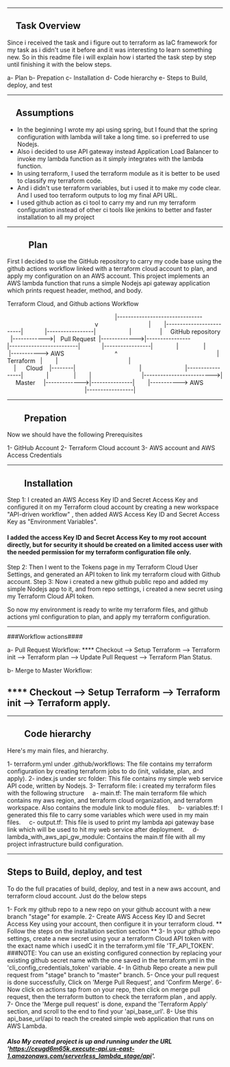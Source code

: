 -------------------------
    Task Overview
-------------------------

Since i received the task and i figure out to terraform as IaC framework for my task as i didn't use it before and it was interesting to learn something new. 
So in this readme file i will explain how i started the task step by step until finishing it with the below steps.

a- Plan
b- Prepation
c- Installation
d- Code hierarchy
e- Steps to Build, deploy, and test


-------------------------
      Assumptions
-------------------------

- In the beginning I wrote my api using spring, but I found that the spring configuration with lambda will take a long time. so i preferred to use Nodejs.
- Also i decided to use API gateway instead Application Load Balancer to invoke my lambda function as it simply integrates with the lambda function.
- In using terraform, I used the terraform module as it is better to be used to classify my terraform code.
- And i didn't use terraform variables, but i used it to make my code clear. And I used too terraform outputs to log my final API URL.
- I used github action as ci tool to carry my and run my terraform configuration instead of other ci tools like jenkins to better and faster installation to all my project

-------------------------
          Plan
-------------------------

First I decided to use the GitHub repository to carry my code base using the github actions workflow linked with a terraform cloud account to plan, and apply my configuration on an AWS account. 
This project implements an AWS lambda function that runs a simple Nodejs api gateway application which prints request header, method, and body.



Terraform Cloud, and Github actions Workflow


                                                                |------------------------------- 
                                                                v                              |
		        |-------------------------|             |-----------------|                    |
                |     GitHub repository   |------------>|   Pull Request  |------------->|----------------
                |-------------------------|             |-----------------|              |               |        |-----------> AWS 
                             ^                                                           |   Terraform   |        |            
                             |                                                           |      Cloud    |--------|        
                             |                          |-----------------|              |               |        |
                             |------------------------->|      Master     |------------->|---------------|        |-----------> AWS
                                                        |-----------------|              



-------------------------
        Prepation
-------------------------

Now we should have the following Prerequisites

1- GitHub Account
2- Terraform Cloud account
3- AWS account and AWS Access Credentials

-------------------------
        Installation
-------------------------

Step 1: I created an AWS Access Key ID and Secret Access Key and configured it on my Terraform cloud account by creating a new workspace "API-driven workflow" , then added AWS Access Key ID and Secret Access Key as "Environment Variables".
#### I added the access Key ID and Secret Access Key to my root account directly, but for security it should be created on a limited access user with the needed permission for my terraform configuration file only.

Step 2: Then I went to the Tokens page in my Terraform Cloud User Settings, and generated an API token to link my terraform cloud with Github account.
Step 3: Now i created a new github public repo and added my simple Nodejs app to it, and from repo settings, i created a new secret using my Terraform Cloud API token.

So now my environment is ready to write my terraform files, and github actions yml configuration to plan, and apply my terraform configuration.

------------------------------------------------------------------------------------------------------------------------------------------------------------------------------------------------------------
###Workflow actions#### 

a- Pull Request Workflow:
**** Checkout --> Setup Terraform --> Terraform init --> Terraform plan --> Update Pull Request --> Terraform Plan Status.

b- Merge to Master Workflow:

**** Checkout --> Setup Terraform --> Terraform init --> Terraform apply.
------------------------------------------------------------------------------------------------------------------------------------------------------------------------------------------------------------
-------------------------
        Code hierarchy
-------------------------

Here's my main files, and hierarchy.

1- terraform.yml under .github/workflows: The file contains my terraform configuration by creating terraform jobs to do (init, validate, plan, and apply).
2- index.js under src folder: This file contains my simple web service API code, written by Nodejs.
3- Terraform file: i created my terraform files with the following structure
    a- main.tf: The main terraform file which contains my aws region, and terraform cloud organization, and terraform workspace. Also contains the module link to module files. 
    b- variables.tf: I generated this file to carry some variables which were used in my main files.
    c- output.tf: This file is used to print my lambda api gateway base link which will be used to hit my web service after deployment.
    d- lambda_with_aws_api_gw_module: Contains the main.tf file with all my project infrastructure build configuration.


--------------------------------
Steps to Build, deploy, and test
--------------------------------

To do the full pracaties of build, deploy, and test in a new aws account, and terraform cloud account. Just do the below steps

1- Fork my github repo to a new repo on your github account with a new branch "stage" for example.
2- Create AWS Access Key ID and Secret Access Key using your account, then configure it in your terraform cloud. ** Follow the steps on the installation section section **
3- In your github repo settings, create a new secret using your a terraform Cloud API token with the exact name which i usedC it in the terraform.yml file 'TF_API_TOKEN'.
###NOTE: You can use an existing configured connection by replacing your existing github secret name with the one saved in the terraform.yml in the 'cli_config_credentials_token' variable.
4- In Github Repo create a new pull request from "stage" branch to "master" branch.
5- Once your pull request is done successfully, Click on 'Merge Pull Request', and 'Confirm Merge'.
6- Now click on actions tap from on your repo, then click on merge pull request, then the terraform button to check the terraform plan , and apply.
7- Once the 'Merge pull request' is done, expand the 'Terraform Apply' section, and scroll to the end to find your 'api_base_url'.
8- Use this api_base_url/api to reach the created simple web application that runs on AWS Lambda.


##### Also My created project is up and running under the URL 'https://ceugd6m65k.execute-api.us-east-1.amazonaws.com/serverless_lambda_stage/api'.


